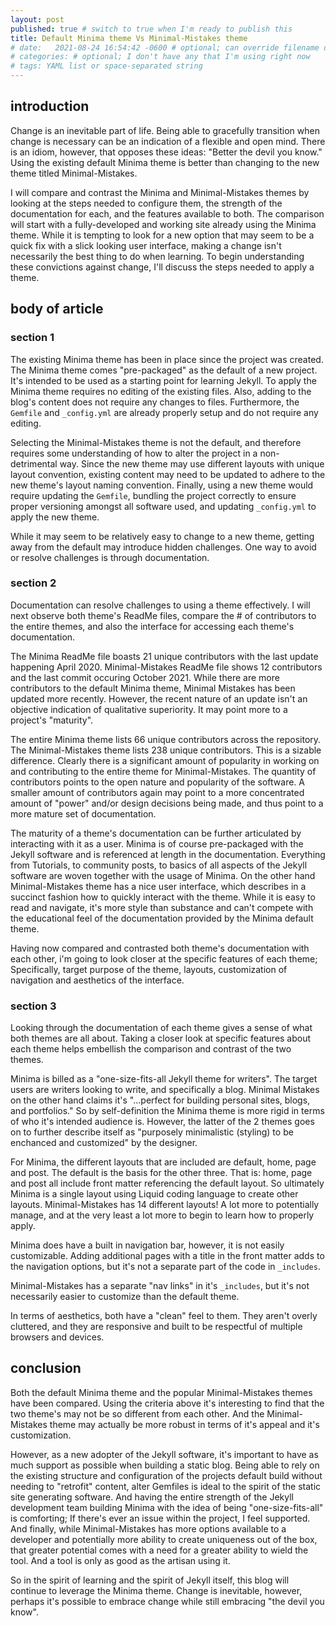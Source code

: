 ```yaml
---
layout: post
published: true # switch to true when I'm ready to publish this
title: Default Minima theme Vs Minimal-Mistakes theme
# date:   2021-08-24 16:54:42 -0600 # optional; can override filename date to re-order articles; but it must contain all those different parts; -0600 is MST
# categories: # optional; I don't have any that I'm using right now
# tags: YAML list or space-separated string
---
```


## introduction

Change is an inevitable part of life. Being able to gracefully transition when change is necessary can be an indication of a flexible and open mind. There is an idiom, however, that opposes these ideas: "Better the devil you know." Using the existing default Minima theme is better than changing to the new theme titled Minimal-Mistakes.

I will compare and contrast the Minima and Minimal-Mistakes themes by looking at the steps needed to configure them, the strength of the documentation for each, and the features available to both. The comparison will start with a fully-developed and working site already using the Minima theme. While it is tempting to look for a new option that may seem to be a quick fix with a slick looking user interface, making a change isn't necessarily the best thing to do when learning. To begin understanding these convictions against change, I'll discuss the steps needed to apply a theme. 

## body of article

### section 1  

The existing Minima theme has been in place since the project was created. The Minima theme comes "pre-packaged" as the default of a new project. It's intended to be used as a starting point for learning Jekyll. To apply the Minima theme requires no editing of the existing files. Also, adding to the blog's content does not require any changes to files. Furthermore, the `Gemfile` and `_config.yml` are already properly setup and do not require any editing.  

Selecting the Minimal-Mistakes theme is not the default, and therefore requires some understanding of how to alter the project in a non-detrimental way. Since the new theme may use different layouts with unique layout convention, existing content may need to be updated to adhere to the new theme's layout naming convention. Finally, using a new theme would require updating the `Gemfile`, bundling the project correctly to ensure proper versioning amongst all software used, and updating  `_config.yml` to apply the new theme.  

While it may seem to be relatively easy to change to a new theme, getting away from the default may introduce hidden challenges. One way to avoid or resolve challenges is through documentation. 

### section 2

Documentation can resolve challenges to using a theme effectively. I will next observe both theme's ReadMe files, compare the # of contributors to the entire themes, and also the interface for accessing each theme's documentation. 

The Minima ReadMe file boasts 21 unique contributors with the last update happening April 2020. Minimal-Mistakes ReadMe file shows 12 contributors and the last commit occuring October 2021. While there are more contributors to the default Minima theme, Minimal Mistakes has been updated more recently. However, the recent nature of an update isn't an objective indication of qualitative superiority. It may point more to a project's "maturity". 

The entire Minima theme lists 66 unique contributors across the repository. The Minimal-Mistakes theme lists 238 unique contributors. This is a sizable difference. Clearly there is a significant amount of popularity in working on and contributing to the entire theme for Minimal-Mistakes. The quantity of contributors points to the open nature and popularity of the software. A smaller amount of contributors again may point to a more concentrated amount of "power" and/or design decisions being made, and thus point to a more mature set of documentation. 

The maturity of a theme's documentation can be further articulated by interacting with it as a user. Minima is of course pre-packaged with the Jekyll software and is referenced at length in the documentation. Everything from Tutorials, to community posts, to basics of all aspects of the Jekyll software are woven together with the usage of Minima. On the other hand Minimal-Mistakes theme has a nice user interface, which describes in a succinct fashion how to quickly interact with the theme. While it is easy to read and navigate, it's more style than substance and can't compete with the educational feel of the documentation provided by the Minima default theme.

Having now compared and contrasted both theme's documentation with each other, i'm going to look closer at the specific features of each theme; Specifically, target purpose of the theme, layouts, customization of navigation and aesthetics of the interface. 

### section 3

Looking through the documentation of each theme gives a sense of what both themes are all about. Taking a closer look at specific features about each theme helps embellish the comparison and contrast of the two themes.  

Minima is billed as a "one-size-fits-all Jekyll theme for writers". The target users are writers looking to write, and specifically a blog. Minimal Mistakes on the other hand claims it's "...perfect for building personal sites, blogs, and portfolios." So by self-definition the Minima theme is more rigid in terms of who it's intended audience is. However, the latter of the 2 themes goes on to further describe itself as "purposely minimalistic (styling) to be enchanced and customized" by the designer. 

For Minima, the different layouts that are included are default, home, page and post. The default is the basis for the other three. That is: home, page and post all include front matter referencing the default layout. So ultimately Minima is a single layout using Liquid coding language to create other layouts. Minimal-Mistakes has 14 different layouts! A lot more to potentially manage, and at the very least a lot more to begin to learn how to properly apply. 

Minima does have a built in navigation bar, however, it is not easily customizable. Adding additional pages with a title in the front matter adds to the navigation options, but it's not a separate part of the code in `_includes`. 

Minimal-Mistakes has a separate "nav links" in it's `_includes`, but it's not necessarily easier to customize than the default theme. 

In terms of aesthetics, both have a "clean" feel to them. They aren't overly cluttered, and they are responsive and built to be respectful of multiple browsers and devices. 

## conclusion  

Both the default Minima theme and the popular Minimal-Mistakes themes have been compared. Using the criteria above it's interesting to find that the two theme's may not be so different from each other. And the Minimal-Mistakes theme may actually be more robust in terms of it's appeal and it's customization. 

However, as a new adopter of the Jekyll software, it's important to have as much support as possible when building a static blog. Being able to rely on the existing structure and configuration of the projects default build without needing to "retrofit" content, alter Gemfiles is ideal to the spirit of the static site generating software. And having the entire strength of the Jekyll development team building Minima with the idea of being "one-size-fits-all" is comforting; If there's ever an issue within the project, I feel supported. And finally, while Minimal-Mistakes has more options available to a developer and potentially more ability to create uniqueness out of the box, that greater potential comes with a need for a greater ability to wield the tool. And a tool is only as good as the artisan using it. 

So in the spirit of learning and the spirit of Jekyll itself, this blog will continue to leverage the Minima theme. Change is inevitable, however, perhaps it's possible to embrace change while still embracing "the devil you know". 